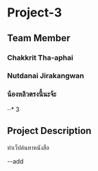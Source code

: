# Project-3
## Team Member
### Chakkrit Tha-aphai
### Nutdanai Jirakangwan
### น้องหลิวตรงนี้นะจ้ะ
⋅⋅* 3

## Project Description
ทำเว็ปค้นหาหนังสือ

--add
